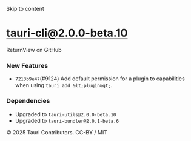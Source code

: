 Skip to content
# tauri-cli@2.0.0-beta.10
ReturnView on GitHub
### New Features
  * `7213b9e47`(#9124) Add default permission for a plugin to capabilities when using `tauri add &lt;plugin&gt;`.


### Dependencies
  * Upgraded to `tauri-utils@2.0.0-beta.10`
  * Upgraded to `tauri-bundler@2.0.1-beta.6`


© 2025 Tauri Contributors. CC-BY / MIT
